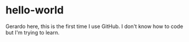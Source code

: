 # hello-world
Gerardo here, this is the first time I use GitHub.
I don't know how to code but I'm trying to learn.
